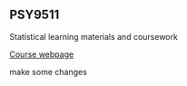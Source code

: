 ## PSY9511 
Statistical learning materials and coursework

[Course webpage](https://www.uio.no/studier/emner/sv/psykologi/PSY9511/index-eng.html)

make some changes
